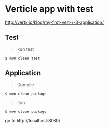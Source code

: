 # Verticle app with test

http://vertx.io/blog/my-first-vert-x-3-application/

## Test

> Run test

```
$ mvn clean test
```

## Application

> Compile

```
$ mvn clean package
```

> Run

```
$ mvn clean package
```

go to http://localhost:8080/
